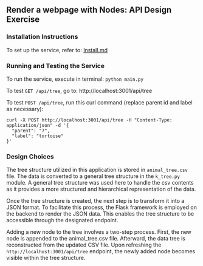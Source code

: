 ## Render a webpage with Nodes: API Design Exercise
### Installation Instructions
To set up the service, refer to: [Install.md](Install.md)

### Running and Testing the Service
To run the service, execute in terminal: `python main.py`

To test `GET /api/tree`, go to: <a> http://localhost:3001/api/tree </a>

To test `POST /api/tree`, run this curl command (replace parent id and label as necessary):
```
curl -X POST http://localhost:3001/api/tree -H "Content-Type: application/json" -d '{
  "parent": "7",
  "label": "tortoise"
}'
```

### Design Choices
The tree structure utilized in this application is stored in `animal_tree.csv` file. The data is converted to a general 
tree structure in the `k_tree.py` module. A general tree structure was used here to handle the csv contents as it provides 
a more structured and hierarchical representation of the data.

Once the tree structure is created, the next step is to transform it into a JSON format. To facilitate this process, the 
Flask framework is employed on the backend to render the JSON data. This enables the tree structure to be accessible 
through the designated endpoint.

Adding a new node to the tree involves a two-step process. First, the new node is appended to the animal_tree.csv file. 
Afterward, the data tree is reconstructed from the updated CSV file. Upon refreshing the `http://localhost:3001/api/tree` 
endpoint, the newly added node becomes visible within the tree structure.
